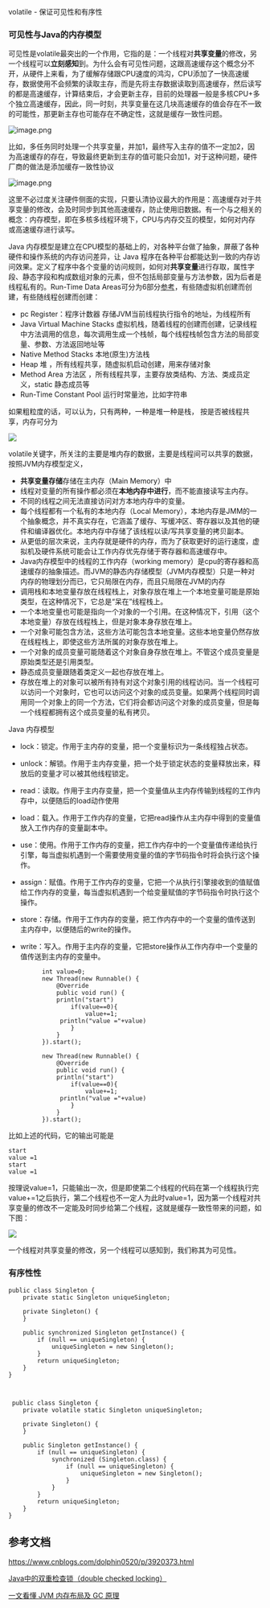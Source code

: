 volatile - 保证可见性和有序性

### 可见性与Java的内存模型

可见性是volatile最突出的一个作用，它指的是：一个线程对**共享变量**的修改，另一个线程可以**立刻感知**到。为什么会有可见性问题，这跟高速缓存这个概念分不开，从硬件上来看，为了缓解存储跟CPU速度的鸿沟，CPU添加了一快高速缓存，数据使用不会频繁的读取主存，而是先将主存数据读取到高速缓存，然后读写的都是高速缓存，计算结束后，才会更新主存，目前的处理器一般是多核CPU+多个独立高速缓存，因此，同一时刻，共享变量在这几块高速缓存的值会存在不一致的可能性，那更新主存也可能存在不确定性，这就是缓存一致性问题。

![image.png](https://p3-juejin.byteimg.com/tos-cn-i-k3u1fbpfcp/59dc737dae3345aaa4178d587060c8fb~tplv-k3u1fbpfcp-watermark.image?)

比如，多任务同时处理一个共享变量，并加1，最终写入主存的值不一定加2，因为高速缓存的存在，导致最终更新到主存的值可能只会加1，对于这种问题，硬件厂商的做法是添加缓存一致性协议

![image.png](https://p9-juejin.byteimg.com/tos-cn-i-k3u1fbpfcp/e8561379c17e473a87b7cf4b2a95b841~tplv-k3u1fbpfcp-watermark.image?)

这里不必过度关注硬件侧面的实现，只要认清协议最大的作用是：高速缓存对于共享变量的修改，会及时同步到其他高速缓存，防止使用旧数据。有一个与之相关的概念：内存模型，即在多核多线程环境下，CPU与内存交互的模型，如何对内存或高速缓存进行读写。
 
 Java 内存模型是建立在CPU模型的基础上的，对各种平台做了抽象，屏蔽了各种硬件和操作系统的内存访问差异，让 Java 程序在各种平台都能达到一致的内存访问效果。定义了程序中各个变量的访问规则，如何对**共享变量**进行存取，属性字段、静态字段和构成数组对象的元素，但不包括局部变量与方法参数，因为后者是线程私有的。Run-Time Data Areas可分为6部分[参考](https://docs.oracle.com/javase/specs/jvms/se8/html/jvms-2.html#jvms-2.5)，有些随虚拟机创建而创建，有些随线程创建而创建：

* pc Register：程序计数器  存储JVM当前线程执行指令的地址，为线程所有
* Java Virtual Machine Stacks  虚拟机栈，随着线程的创建而创建，记录线程中方法调用的信息，每次调用生成一个栈帧，每个线程栈帧包含方法的局部变量、参数、方法返回地址等
* Native Method Stacks 本地(原生)方法栈
*  Heap 堆 ，所有线程共享，随虚拟机启动创建，用来存储对象
*  Method Area 方法区 ，所有线程共享，主要存放类结构、方法、类成员定义，static 静态成员等
*  Run-Time Constant Pool  运行时常量池，比如字符串

如果粗粒度的话，可以认为，只有两种，一种是堆一种是栈，
按是否被线程共享，内存可分为

 ![](https://static001.infoq.cn/resource/image/b4/62/b4ff890142874a6cbef1ad7a80eb7462.png) 
 
 volatile关键字，所关注的主要是堆内存的数据，主要是线程间可以共享的数据，按照JVM内存模型定义，
 
*  **共享变量存储**存储在主内存（Main Memory）中
*  线程对变量的所有操作都必须在**本地内存中进行**，而不能直接读写主内存。
*  不同的线程之间无法直接访问对方本地内存中的变量。
* 每个线程都有一个私有的本地内存（Local Memory），本地内存是JMM的一个抽象概念，并不真实存在，它涵盖了缓存、写缓冲区、寄存器以及其他的硬件和编译器优化。本地内存中存储了该线程以读/写共享变量的拷贝副本。
* 从更低的层次来说，主内存就是硬件的内存，而为了获取更好的运行速度，虚拟机及硬件系统可能会让工作内存优先存储于寄存器和高速缓存中。
* Java内存模型中的线程的工作内存（working memory）是cpu的寄存器和高速缓存的抽象描述。而JVM的静态内存储模型（JVM内存模型）只是一种对内存的物理划分而已，它只局限在内存，而且只局限在JVM的内存
*  调用栈和本地变量存放在线程栈上，对象存放在堆上一个本地变量可能是原始类型，在这种情况下，它总是“呆在”线程栈上。
* 一个本地变量也可能是指向一个对象的一个引用。在这种情况下，引用（这个本地变量）存放在线程栈上，但是对象本身存放在堆上。
* 一个对象可能包含方法，这些方法可能包含本地变量。这些本地变量仍然存放在线程栈上，即使这些方法所属的对象存放在堆上。
* 一个对象的成员变量可能随着这个对象自身存放在堆上。不管这个成员变量是原始类型还是引用类型。
* 静态成员变量跟随着类定义一起也存放在堆上。
* 存放在堆上的对象可以被所有持有对这个对象引用的线程访问。当一个线程可以访问一个对象时，它也可以访问这个对象的成员变量。如果两个线程同时调用同一个对象上的同一个方法，它们将会都访问这个对象的成员变量，但是每一个线程都拥有这个成员变量的私有拷贝。

 Java 内存模型
 
* lock：锁定。作用于主内存的变量，把一个变量标识为一条线程独占状态。
* unlock：解锁。作用于主内存变量，把一个处于锁定状态的变量释放出来，释放后的变量才可以被其他线程锁定。
* read：读取。作用于主内存变量，把一个变量值从主内存传输到线程的工作内存中，以便随后的load动作使用
* load：载入。作用于工作内存的变量，它把read操作从主内存中得到的变量值放入工作内存的变量副本中。
* use：使用。作用于工作内存的变量，把工作内存中的一个变量值传递给执行引擎，每当虚拟机遇到一个需要使用变量的值的字节码指令时将会执行这个操作。
* assign：赋值。作用于工作内存的变量，它把一个从执行引擎接收到的值赋值给工作内存的变量，每当虚拟机遇到一个给变量赋值的字节码指令时执行这个操作。
* store：存储。作用于工作内存的变量，把工作内存中的一个变量的值传送到主内存中，以便随后的write的操作。
* write：写入。作用于主内存的变量，它把store操作从工作内存中一个变量的值传送到主内存的变量中。

	        int value=0;
	        new Thread(new Runnable() {
	            @Override
	            public void run() {
	            println("start")
	                if(value==0){
	                    value+=1;
	             println("value ="+value)     
	                }
	            }
	        }).start();
	        
	        new Thread(new Runnable() {
	            @Override
	            public void run() {
	            println("start")
	                if(value==0){
	                    value+=1;
	             println("value ="+value)     
	                }
	            }
	        }).start();

比如上述的代码，它的输出可能是

	start
	value =1
	start
	value =1

按理说value=1，只能输出一次，但是即使第二个线程的代码在第一个线程执行完value+=1之后执行，第二个线程也不一定人为此时value=1，因为第一个线程对共享变量的修改不一定能及时同步给第二个线程，这就是缓存一致性带来的问题，如下图：

![](https://images0.cnblogs.com/blog/288799/201408/212219343783699.jpg)



一个线程对共享变量的修改，另一个线程可以感知到，我们称其为可见性。
	
### 有序性性
	
	public class Singleton {
	    private static Singleton uniqueSingleton;
	
	    private Singleton() {
	    }
	
	    public synchronized Singleton getInstance() {
	        if (null == uniqueSingleton) {
	            uniqueSingleton = new Singleton();
	        }
	        return uniqueSingleton;
	    }
	}
		


	 public class Singleton {
	    private volatile static Singleton uniqueSingleton;
	
	    private Singleton() {
	    }
	
	    public Singleton getInstance() {
	        if (null == uniqueSingleton) {
	            synchronized (Singleton.class) {
	                if (null == uniqueSingleton) {
	                    uniqueSingleton = new Singleton();
	                }
	            }
	        }
	        return uniqueSingleton;
	    }
	}
	
## 	参考文档

https://www.cnblogs.com/dolphin0520/p/3920373.html

[Java中的双重检查锁（double checked locking）](https://www.cnblogs.com/xz816111/p/8470048.html)

[一文看懂 JVM 内存布局及 GC 原理](https://www.infoq.cn/article/3wyretkqrhivtw4frmr3)